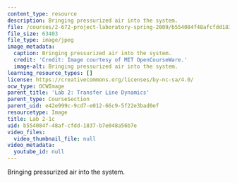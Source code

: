 ```yaml
---
content_type: resource
description: Bringing pressurized air into the system.
file: /courses/2-672-project-laboratory-spring-2009/b554084f48afcfdd1837b7e048a56b7e_lab2-1c.jpg
file_size: 63403
file_type: image/jpeg
image_metadata:
  caption: Bringing pressurized air into the system.
  credit: 'Credit: Image courtesy of MIT OpenCourseWare.'
  image-alt: Bringing pressurized air into the system.
learning_resource_types: []
license: https://creativecommons.org/licenses/by-nc-sa/4.0/
ocw_type: OCWImage
parent_title: 'Lab 2: Transfer Line Dynamics'
parent_type: CourseSection
parent_uid: e42e999c-9cd7-e012-66c9-5f22e3bad0ef
resourcetype: Image
title: Lab 2-1c
uid: b554084f-48af-cfdd-1837-b7e048a56b7e
video_files:
  video_thumbnail_file: null
video_metadata:
  youtube_id: null
---
```

Bringing pressurized air into the system.